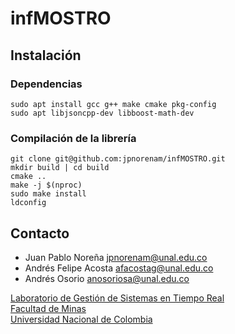 # infMOSTRO

## Instalación

### Dependencias
`sudo apt install gcc g++ make cmake pkg-config`\
`sudo apt libjsoncpp-dev libboost-math-dev`

### Compilación de la librería
`git clone git@github.com:jpnorenam/infMOSTRO.git`\
`mkdir build | cd build`\
`cmake ..`\
`make -j $(nproc)`\
`sudo make install`\
`ldconfig`

## Contacto

- Juan Pablo Noreña <jpnorenam@unal.edu.co>
- Andrés Felipe Acosta <afacostag@unal.edu.co>
- Andrés Osorio <anosoriosa@unal.edu.co>

[Laboratorio de Gestión de Sistemas en Tiempo Real](https://sites.google.com/unal.edu.co/lab-gstr/) \
[Facultad de Minas](https://minas.medellin.unal.edu.co/) \
[Universidad Nacional de Colombia](https://unal.edu.co/)
